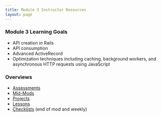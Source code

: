 ```yaml
---
title: Module 3 Instructor Resources
layout: page
---
```


### Module 3 Learning Goals

* API creation in Rails
* API consumption
* Advanced ActiveRecord
* Optimization techniques including caching, background workers, and asynchronous HTTP requests using JavaScript

### Overviews

* [Assessments](/module3/assessments/index.html)
* [Mid-Mods](/module3/mid-mods.html)
* [Projects](/module3/projects.html)
* [Lessons](/module3/lessons.html)
* [Checklists](/module3/checklists.html) (end of mod and weekly)
